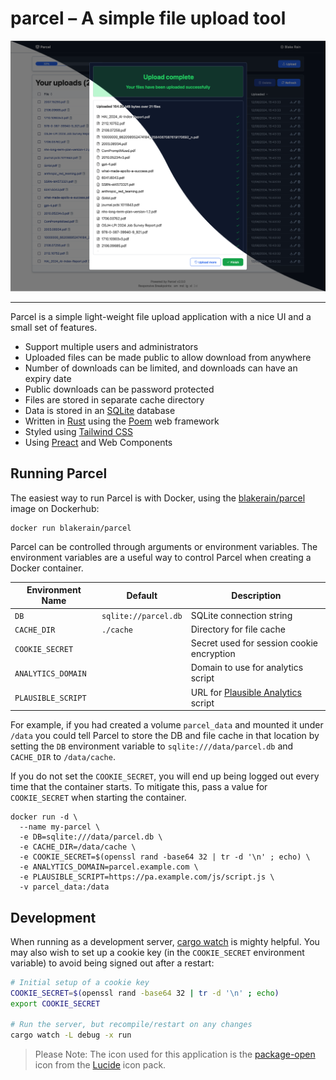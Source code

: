 # parcel – A simple file upload tool

<picture>
 <source media="(prefers-color-scheme: dark)" srcset="media/masked-screenshot.png">
 <source media="(prefers-color-scheme: light)" srcset="media/masked-screenshot.png">
 <img alt="Screenshot of Parcel after a successful upload" src="media/masked-screenshot.png">
</picture>

---

Parcel is a simple light-weight file upload application with a nice UI and a small set of features.

- Support multiple users and administrators
- Uploaded files can be made public to allow download from anywhere
- Number of downloads can be limited, and downloads can have an expiry date
- Public downloads can be password protected
- Files are stored in separate cache directory
- Data is stored in an [SQLite] database
- Written in [Rust] using the [Poem] web framework
- Styled using [Tailwind CSS]
- Using [Preact] and Web Components

## Running Parcel

The easiest way to run Parcel is with Docker, using the
[blakerain/parcel](https://hub.docker.com/r/blakerain/parcel) image on Dockerhub:

```
docker run blakerain/parcel
```

Parcel can be controlled through arguments or environment variables. The environment variables are a
useful way to control Parcel when creating a Docker container.

| Environment Name   | Default              | Description                               |
|--------------------|----------------------|-------------------------------------------|
| `DB`               | `sqlite://parcel.db` | SQLite connection string                  |
| `CACHE_DIR`        | `./cache`            | Directory for file cache                  |
| `COOKIE_SECRET`    |                      | Secret used for session cookie encryption |
| `ANALYTICS_DOMAIN` |                      | Domain to use for analytics script        |
| `PLAUSIBLE_SCRIPT` |                      | URL for [Plausible Analytics] script      |

For example, if you had created a volume `parcel_data` and mounted it under `/data` you could tell
Parcel to store the DB and file cache in that location by setting the `DB` environment variable to
`sqlite:///data/parcel.db` and `CACHE_DIR` to `/data/cache`.

If you do not set the `COOKIE_SECRET`, you will end up being logged out every time that the
container starts. To mitigate this, pass a value for `COOKIE_SECRET` when starting the container.

```
docker run -d \
  --name my-parcel \
  -e DB=sqlite:///data/parcel.db \
  -e CACHE_DIR=/data/cache \
  -e COOKIE_SECRET=$(openssl rand -base64 32 | tr -d '\n' ; echo) \
  -e ANALYTICS_DOMAIN=parcel.example.com \
  -e PLAUSIBLE_SCRIPT=https://pa.example.com/js/script.js \
  -v parcel_data:/data
```

## Development

When running as a development server, [cargo watch] is mighty helpful. You may also wish to set up a
cookie key (in the `COOKIE_SECRET` environment variable) to avoid being signed out after a restart:

```bash
# Initial setup of a cookie key
COOKIE_SECRET=$(openssl rand -base64 32 | tr -d '\n' ; echo)
export COOKIE_SECRET

# Run the server, but recompile/restart on any changes
cargo watch -L debug -x run
```

> Please Note: The icon used for this application is the [package-open] icon from the [Lucide] icon
> pack.

[package-open]: https://lucide.dev/icons/package-open
[lucide]: https://lucide.dev/
[cargo watch]: https://github.com/watchexec/cargo-watch
[plausible analytics]: https://plausible.io/
[rust]: https://rust-lang.org/
[Poem]: https://github.com/poem-web/poem
[Sqlite]: https://sqlite.org/
[Tailwind CSS]: https://tailwindcss.com/
[Preact]: https://preactjs.com/

